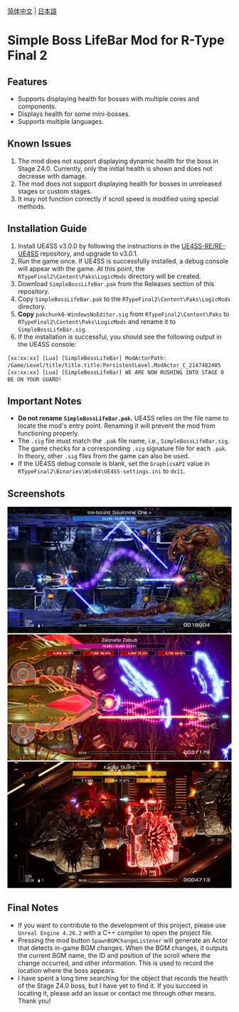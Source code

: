 [简体中文](Readme/README.zhs.md) | [日本語](Readme/README.ja.md)

# Simple Boss LifeBar Mod for R-Type Final 2

## Features
- Supports displaying health for bosses with multiple cores and components.
- Displays health for some mini-bosses.
- Supports multiple languages.

## Known Issues
1. The mod does not support displaying dynamic health for the boss in Stage Z4.0. Currently, only the initial health is shown and does not decrease with damage.
2. The mod does not support displaying health for bosses in unreleased stages or custom stages.
3. It may not function correctly if scroll speed is modified using special methods.

## Installation Guide
1. Install UE4SS v3.0.0 by following the instructions in the [UE4SS-RE/RE-UE4SS](https://github.com/UE4SS-RE/RE-UE4SS) repository, and upgrade to v3.0.1.
2. Run the game once. If UE4SS is successfully installed, a debug console will appear with the game. At this point, the `RTypeFinal2\Content\Paks\LogicMods` directory will be created.
3. Download `SimpleBossLifeBar.pak` from the Releases section of this repository.
4. Copy `SimpleBossLifeBar.pak` to the `RTypeFinal2\Content\Paks\LogicMods` directory.
5. **Copy** `pakchunk0-WindowsNoEditor.sig` from `RTypeFinal2\Content\Paks` to `RTypeFinal2\Content\Paks\LogicMods` and rename it to `SimpleBossLifeBar.sig`.
6. If the installation is successful, you should see the following output in the UE4SS console:
```
[xx:xx:xx] [Lua] [SimpleBossLifeBar] ModActorPath: /Game/Level/title/title.title:PersistentLevel.ModActor_C_2147482405
[xx:xx:xx] [Lua] [SimpleBossLifeBar] WE ARE NOW RUSHING INTO STAGE 0 BE ON YOUR GUARD!
```

## Important Notes
- **Do not rename `SimpleBossLifeBar.pak`.** UE4SS relies on the file name to locate the mod's entry point. Renaming it will prevent the mod from functioning properly.
- The `.sig` file must match the `.pak` file name, i.e., `SimpleBossLifeBar.sig`. The game checks for a corresponding `.sig` signature file for each `.pak`. In theory, other `.sig` files from the game can also be used.
- If the UE4SS debug console is blank, set the `GraphicsAPI` value in `RTypeFinal2\Binaries\Win64\UE4SS-settings.ini` to `dx11`.

## Screenshots
![Screenshot 1](Readme/Image/01.png)  
![Screenshot 2](Readme/Image/02.png)  
![Screenshot 3](Readme/Image/03.png)  

## Final Notes
- If you want to contribute to the development of this project, please use `Unreal Engine 4.26.2` with a C++ compiler to open the project file.
- Pressing the mod button `SpawnBGMChangeListener` will generate an Actor that detects in-game BGM changes. When the BGM changes, it outputs the current BGM name, the ID and position of the scroll where the change occurred, and other information. This is used to record the location where the boss appears.
- I have spent a long time searching for the object that records the health of the Stage Z4.0 boss, but I have yet to find it. If you succeed in locating it, please add an issue or contact me through other means. Thank you!
